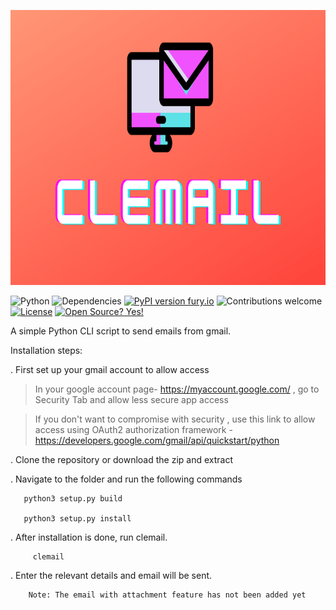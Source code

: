 <img src="CLEMAIL.png" height="440px"></img>

![Python](https://img.shields.io/badge/python-v3.6+-blue.svg)
![Dependencies](https://img.shields.io/badge/dependencies-up%20to%20date-brightgreen.svg)
[![PyPI version fury.io](https://badge.fury.io/py/ansicolortags.svg)](https://pypi.python.org/pypi/ansicolortags/)
![Contributions welcome](https://img.shields.io/badge/contributions-welcome-orange.svg)
[![License](https://img.shields.io/badge/license-MIT-blue.svg)](https://opensource.org/licenses/MIT)
[![Open Source? Yes!](https://badgen.net/badge/Open%20Source%20%3F/Yes%21/blue?icon=github)](https://github.com/Naereen/badges/)


A simple Python CLI script to send emails from gmail.

Installation steps:

. First set up your gmail account to allow access
> In your google account page- https://myaccount.google.com/ , go to Security Tab and allow less secure app access

> If you don't want to compromise with security , use this link to allow access using OAuth2 authorization framework - https://developers.google.com/gmail/api/quickstart/python

. Clone the repository or download the zip and extract

. Navigate to the folder and run the following commands
       
       python3 setup.py build
       
       python3 setup.py install


. After installation is done, run clemail.

         clemail

. Enter the relevant details and email will be sent.

        Note: The email with attachment feature has not been added yet 
